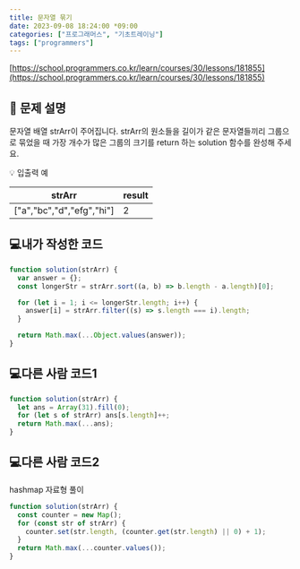 ```yaml
---
title: 문자열 묶기
date: 2023-09-08 18:24:00 *09:00
categories: ["프로그래머스", "기초트레이닝"]
tags: ["programmers"]
---
```


[https://school.programmers.co.kr/learn/courses/30/lessons/181855](https://school.programmers.co.kr/learn/courses/30/lessons/181855)

## 📔 문제 설명

문자열 배열 strArr이 주어집니다. strArr의 원소들을 길이가 같은 문자열들끼리 그룹으로 묶었을 때 가장 개수가 많은 그룹의 크기를 return 하는 solution 함수를 완성해 주세요.

💡 입출력 예

| strArr                    | result |
| ------------------------- | ------ |
| ["a","bc","d","efg","hi"] | 2      |

## 💻내가 작성한 코드

```js
function solution(strArr) {
  var answer = {};
  const longerStr = strArr.sort((a, b) => b.length - a.length)[0];

  for (let i = 1; i <= longerStr.length; i++) {
    answer[i] = strArr.filter((s) => s.length === i).length;
  }

  return Math.max(...Object.values(answer));
}
```

## 💻다른 사람 코드1

```js
function solution(strArr) {
  let ans = Array(31).fill(0);
  for (let s of strArr) ans[s.length]++;
  return Math.max(...ans);
}
```

## 💻다른 사람 코드2

hashmap 자료형 풀이

```js
function solution(strArr) {
  const counter = new Map();
  for (const str of strArr) {
    counter.set(str.length, (counter.get(str.length) || 0) + 1);
  }
  return Math.max(...counter.values());
}
```
